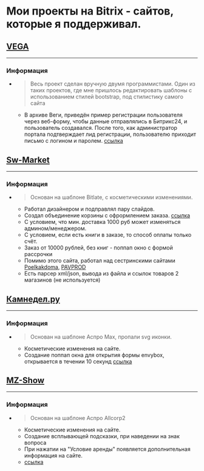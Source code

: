 # Мои проекты на Bitrix - сайтов, которые я поддерживал.
## [VEGA](http://vega-s.pro/)
-----
### Информация
- > Весь проект сделан вручную двумя программистами. Один из таких проектов, где мне пришлось редактировать шаблоны с использованием стилей bootstrap, под стилистику самого сайта
  - В архиве Веги, приведён пример регистрации пользователя через веб-форму, чтобы данные отправлялись в Битрикс24, и пользователь создавался. После того, как администратор портала подтверждает лид регистрации, пользователю приходит письмо с логином и паролем. [ссылка](http://vega-s.pro/regin)
## [Sw-Market](http://sw-market.com/)
-----
### Информация
- > Основан на шаблоне Bitlate, с косметическими изменениями.
  - Работал дизайнером и подправлял пару слайдов.
  - Создал объединение корзины с офрормлением заказа. [ссылка](https://sw-market.com/personal/cart/)
  - С условием, что мин. доставка 1000 руб может изменяться админом/менеджером.
  - С условием, если есть книги в заказе, то способ оплаты только счёт.
  - Заказ от 10000 рублей, без книг - поппап окно с формой рассрочки
  - Помимо этого сайта, работал над сестринскими сайтами [Poelkakdoma](https://poelkakdoma.ru/), [PAVPROD](https://pavprod.ru/)
  - Есть парсер xml/json, вывода из файла и ссылок товаров 2 магазинов (не используется)
    
## [Камнедел.ру](https://xn--74-6kcqeb5amfk.xn--p1ai/)
-----
### Информация
- > Основан на шаблоне Аспро  Max, пропали svg иконки.
  - Косметические изменения на сайте.
  - Создание поппап окна для открытия формы envybox, открывается в течении 10 секунд [ссылка](https://xn--74-6kcqeb5amfk.xn--p1ai/deliver)

## [MZ-Show](https://mz-show.ru/)
-----
### Информация
- > Основан на шаблоне Аспро Allcorp2
  - Косметические изменения на сайте.
  - Создание всплывающей подсказки, при наведении на знак вопроса
  - При нажатии на "Условие аренды" появляется дополнительная информация на сайте.
  - [ссылка](https://mz-show.ru/product/arenda-sveta/staticheskie-pribory/girlyanda-volta-chvp-10m-30l/)
